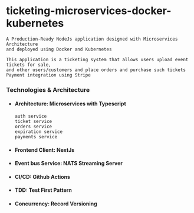 # ticketing-microservices-docker-kubernetes 

    A Production-Ready NodeJs application designed with Microservices Architecture
    and deployed using Docker and Kubernetes

    This application is a ticketing system that allows users upload event tickets for sale, 
    and other users/customers and place orders and purchase such tickets 
    Payment integration using Stripe

### Technologies & Architecture

- #### Architecture: Microservices with Typescript
      auth service
      ticket service
      orders service
      expiration service
      payments service

- #### Frontend Client: NextJs
- #### Event bus Service: NATS Streaming Server
- #### CI/CD: Github Actions
- #### TDD: Test First Pattern
- #### Concurrency: Record Versioning

